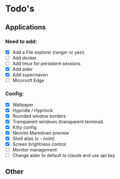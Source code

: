 # Todo's

## Applications

### Need to add:

- [x] Add a File explorer (ranger or yazi)
- [ ] Add docker
- [ ] Add tmux for persistent sessions
- [x] Add aider
- [x] Add supermaven
- [ ] Micorsoft Edge

### Config:

- [x] Wallpaper
- [x] Hypridle / Hyprlock
- [x] Rounded window borders
- [x] Transparent windows (transparent terminal)
- [x] Kitty config
- [x] Neovim Markdown preview
- [x] Shell alias (v - nvim)
- [x] Screen brightness control
- [ ] Monitor management
- [ ] Change aider to default to claude and use api key

## Other

<!---->
<!-- - [ ] check bluetooth config -->
<!-- - [ ] Add menu for nm-tui (rofi) -->
<!-- - [ ] Add menu for audio (rofi) -->
